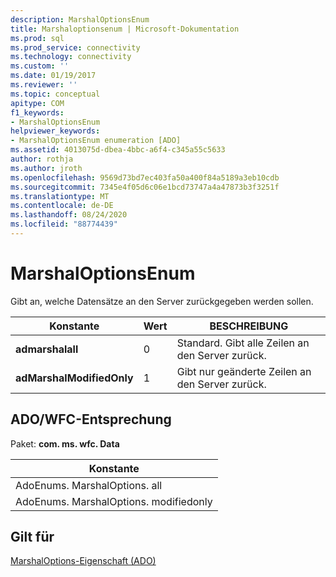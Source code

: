 ```yaml
---
description: MarshalOptionsEnum
title: Marshaloptionsenum | Microsoft-Dokumentation
ms.prod: sql
ms.prod_service: connectivity
ms.technology: connectivity
ms.custom: ''
ms.date: 01/19/2017
ms.reviewer: ''
ms.topic: conceptual
apitype: COM
f1_keywords:
- MarshalOptionsEnum
helpviewer_keywords:
- MarshalOptionsEnum enumeration [ADO]
ms.assetid: 4013075d-dbea-4bbc-a6f4-c345a55c5633
author: rothja
ms.author: jroth
ms.openlocfilehash: 9569d73bd7ec403fa50a400f84a5189a3eb10cdb
ms.sourcegitcommit: 7345e4f05d6c06e1bcd73747a4a47873b3f3251f
ms.translationtype: MT
ms.contentlocale: de-DE
ms.lasthandoff: 08/24/2020
ms.locfileid: "88774439"
---
```

# <a name="marshaloptionsenum"></a>MarshalOptionsEnum
Gibt an, welche Datensätze an den Server zurückgegeben werden sollen.  
  
|Konstante|Wert|BESCHREIBUNG|  
|--------------|-----------|-----------------|  
|**admarshalall**|0|Standard. Gibt alle Zeilen an den Server zurück.|  
|**adMarshalModifiedOnly**|1|Gibt nur geänderte Zeilen an den Server zurück.|  
  
## <a name="adowfc-equivalent"></a>ADO/WFC-Entsprechung  
 Paket: **com. ms. wfc. Data**  
  
|Konstante|  
|--------------|  
|AdoEnums. MarshalOptions. all|  
|AdoEnums. MarshalOptions. modifiedonly|  
  
## <a name="applies-to"></a>Gilt für  
 [MarshalOptions-Eigenschaft (ADO)](./marshaloptions-property-ado.md)